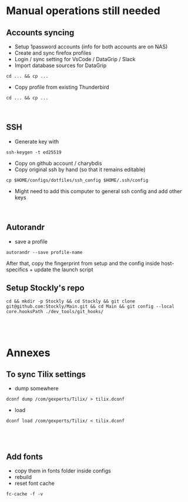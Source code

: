 # Manual operations still needed

## Accounts syncing
- Setup 1password accounts (info for both accounts are on NAS)
- Create and sync firefox profiles
- Login / sync setting for VsCode / DataGrip / Slack
- Import database sources for DataGrip
```
cd ... && cp ...
```
- Copy profile from existing Thunderbird
```
cd ... && cp ...
```
<br />

## SSH
- Generate key with 
```
ssh-keygen -t ed25519
```
- Copy on github account / charybdis
- Copy original ssh by hand (so that it remains editable)
```
cp $HOME/configs/dotfiles/ssh_config $HOME/.ssh/config
```
- Might need to add this computer to general ssh config and add other keys
<br />

## Autorandr
- save a profile
```
autorandr --save profile-name
```
After that, copy the fingerprint from setup and the config inside host-specifics + update the launch script
<br />

## Setup Stockly's repo
```
cd && mkdir -p Stockly && cd Stockly && git clone git@github.com:Stockly/Main.git && cd Main && git config --local core.hooksPath ./dev_tools/git_hooks/
```
<br />
<br />

# Annexes
## To sync Tilix settings

- dump somewhere  
```
dconf dump /com/gexperts/Tilix/ > tilix.dconf
```  
- load  
```
dconf load /com/gexperts/Tilix/ < tilix.dconf
```
<br />
<br />

## Add fonts
- copy them in fonts folder inside configs
- rebuild
- reset font cache
```
fc-cache -f -v
```
